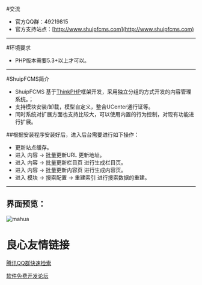 #交流
* 官方QQ群：49219815
* 官方支持站点：[http://www.shuipfcms.com](http://www.shuipfcms.com)

----
#环境要求
* PHP版本需要5.3+以上才可以。

----
#ShuipFCMS简介 
* ShuipFCMS 基于[ThinkPHP](http://www.thinkphp.cn)框架开发，采用独立分组的方式开发的内容管理系统。；
* 支持模块安装/卸载，模型自定义，整合UCenter通行证等。
* 同时系统对扩展方面也支持比较大，可以使用内置的行为控制，对现有功能进行扩展。

##根据安装程序安装好后，进入后台需要进行如下操作：
* 更新站点缓存。
* 进入 内容 -> 批量更新URL 更新地址。
* 进入 内容 -> 批量更新栏目页 进行生成栏目页。
* 进入 内容 -> 批量更新内容页 进行生成内容页。
* 进入 模块 -> 搜索配置 -> 重建索引 进行搜索数据的重建。

---

## 界面预览：
 ![mahua](http://file.abc3210.com/d/file/contents/2013/01/50f8dfd9cf91d.jpg)

 # 良心友情链接

[腾讯QQ群快速检索](http://u.720life.cn/s/8cf73f7c)

[软件免费开发论坛](http://u.720life.cn/s/bbb01dc0)